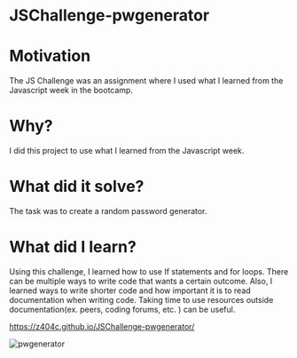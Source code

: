 # JSChallenge-pwgenerator

# Motivation
The JS Challenge was an assignment where I used what I learned from the Javascript week in the bootcamp.

# Why?
I did this project to use what I learned from the Javascript week.

# What did it solve?
The task was to create a random password generator.

# What did I learn?
Using this challenge, I learned how to use If statements and for loops. There can be multiple ways to write code that wants a certain outcome. Also, I  learned ways to write shorter code and how important it is to read documentation when writing code. Taking time to use resources outside documentation(ex. peers, coding forums, etc. ) can be useful. 

https://z404c.github.io/JSChallenge-pwgenerator/

![pwgenerator](https://user-images.githubusercontent.com/112136706/199140011-c41099d1-b701-4599-bec1-0b74dc9f578c.png)
